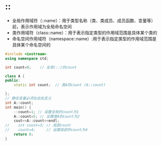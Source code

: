 # :: 

- 全局作用域符（::name）：用于类型名称（类、类成员、成员函数、变量等）前，表示作用域为全局命名空间
- 类作用域符（class::name）：用于表示指定类型的作用域范围是具体某个类的
- 命名空间作用域符（namespace::name）:用于表示指定类型的作用域范围是具体某个命名空间的

```cc
#include <iostream>
using namespace std;

int count=0;    // 全局(::)的count

class A {
public:
    static int count;  // 类A的count (A::count)

};
// 静态变量必须在此处定义
int A::count;
int main() {
    ::count=1; // 设置全局的count为1
    A::count=5; // 设置类A的count为2
    cout<<A::count<<endl;
//    int count=3; // 局部count
//    count=4;     // 设置局部的count为4
    return 0;
}
```


